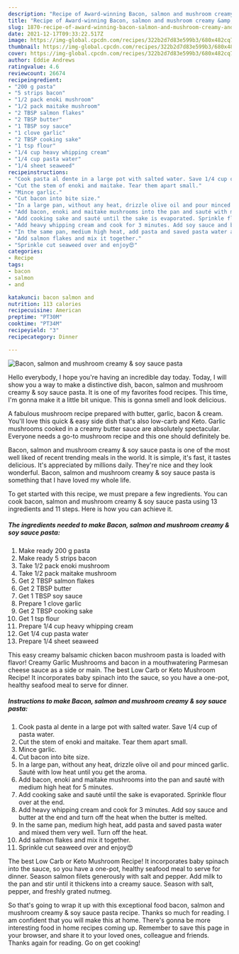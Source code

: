 ```yaml
---
description: "Recipe of Award-winning Bacon, salmon and mushroom creamy &amp;amp; soy sauce pasta"
title: "Recipe of Award-winning Bacon, salmon and mushroom creamy &amp;amp; soy sauce pasta"
slug: 1870-recipe-of-award-winning-bacon-salmon-and-mushroom-creamy-and-amp-soy-sauce-pasta
date: 2021-12-17T09:33:22.517Z
image: https://img-global.cpcdn.com/recipes/322b2d7d83e599b3/680x482cq70/bacon-salmon-and-mushroom-creamy-soy-sauce-pasta-recipe-main-photo.jpg
thumbnail: https://img-global.cpcdn.com/recipes/322b2d7d83e599b3/680x482cq70/bacon-salmon-and-mushroom-creamy-soy-sauce-pasta-recipe-main-photo.jpg
cover: https://img-global.cpcdn.com/recipes/322b2d7d83e599b3/680x482cq70/bacon-salmon-and-mushroom-creamy-soy-sauce-pasta-recipe-main-photo.jpg
author: Eddie Andrews
ratingvalue: 4.6
reviewcount: 26674
recipeingredient:
- "200 g pasta"
- "5 strips bacon"
- "1/2 pack enoki mushroom"
- "1/2 pack maitake mushroom"
- "2 TBSP salmon flakes"
- "2 TBSP butter"
- "1 TBSP soy sauce"
- "1 clove garlic"
- "2 TBSP cooking sake"
- "1 tsp flour"
- "1/4 cup heavy whipping cream"
- "1/4 cup pasta water"
- "1/4 sheet seaweed"
recipeinstructions:
- "Cook pasta al dente in a large pot with salted water. Save 1/4 cup of pasta water."
- "Cut the stem of enoki and maitake. Tear them apart small."
- "Mince garlic."
- "Cut bacon into bite size."
- "In a large pan, without any heat, drizzle olive oil and pour minced garlic. Sauté with low heat until you get the aroma."
- "Add bacon, enoki and maitake mushrooms into the pan and sauté with medium high heat for 5 minutes."
- "Add cooking sake and sauté until the sake is evaporated. Sprinkle flour over at the end."
- "Add heavy whipping cream and cook for 3 minutes. Add soy sauce and butter at the end and turn off the heat when the butter is melted."
- "In the same pan, medium high heat, add pasta and saved pasta water and mixed them very well. Turn off the heat."
- "Add salmon flakes and mix it together."
- "Sprinkle cut seaweed over and enjoy😍"
categories:
- Recipe
tags:
- bacon
- salmon
- and

katakunci: bacon salmon and 
nutrition: 113 calories
recipecuisine: American
preptime: "PT30M"
cooktime: "PT34M"
recipeyield: "3"
recipecategory: Dinner

---
```



![Bacon, salmon and mushroom creamy &amp; soy sauce pasta](https://img-global.cpcdn.com/recipes/322b2d7d83e599b3/680x482cq70/bacon-salmon-and-mushroom-creamy-soy-sauce-pasta-recipe-main-photo.jpg)

Hello everybody, I hope you're having an incredible day today. Today, I will show you a way to make a distinctive dish, bacon, salmon and mushroom creamy &amp; soy sauce pasta. It is one of my favorites food recipes. This time, I'm gonna make it a little bit unique. This is gonna smell and look delicious.

A fabulous mushroom recipe prepared with butter, garlic, bacon &amp; cream. You&#39;ll love this quick &amp; easy side dish that&#39;s also low-carb and Keto. Garlic mushrooms cooked in a creamy butter sauce are absolutely spectacular. Everyone needs a go-to mushroom recipe and this one should definitely be.

Bacon, salmon and mushroom creamy &amp; soy sauce pasta is one of the most well liked of recent trending meals in the world. It is simple, it's fast, it tastes delicious. It's appreciated by millions daily. They're nice and they look wonderful. Bacon, salmon and mushroom creamy &amp; soy sauce pasta is something that I have loved my whole life.


To get started with this recipe, we must prepare a few ingredients. You can cook bacon, salmon and mushroom creamy &amp; soy sauce pasta using 13 ingredients and 11 steps. Here is how you can achieve it.

<!--inarticleads1-->

##### The ingredients needed to make Bacon, salmon and mushroom creamy &amp; soy sauce pasta:

1. Make ready 200 g pasta
1. Make ready 5 strips bacon
1. Take 1/2 pack enoki mushroom
1. Take 1/2 pack maitake mushroom
1. Get 2 TBSP salmon flakes
1. Get 2 TBSP butter
1. Get 1 TBSP soy sauce
1. Prepare 1 clove garlic
1. Get 2 TBSP cooking sake
1. Get 1 tsp flour
1. Prepare 1/4 cup heavy whipping cream
1. Get 1/4 cup pasta water
1. Prepare 1/4 sheet seaweed


This easy creamy balsamic chicken bacon mushroom pasta is loaded with flavor! Creamy Garlic Mushrooms and bacon in a mouthwatering Parmesan cheese sauce as a side or main. The best Low Carb or Keto Mushroom Recipe! It incorporates baby spinach into the sauce, so you have a one-pot, healthy seafood meal to serve for dinner. 

<!--inarticleads2-->

##### Instructions to make Bacon, salmon and mushroom creamy &amp; soy sauce pasta:

1. Cook pasta al dente in a large pot with salted water. Save 1/4 cup of pasta water.
1. Cut the stem of enoki and maitake. Tear them apart small.
1. Mince garlic.
1. Cut bacon into bite size.
1. In a large pan, without any heat, drizzle olive oil and pour minced garlic. Sauté with low heat until you get the aroma.
1. Add bacon, enoki and maitake mushrooms into the pan and sauté with medium high heat for 5 minutes.
1. Add cooking sake and sauté until the sake is evaporated. Sprinkle flour over at the end.
1. Add heavy whipping cream and cook for 3 minutes. Add soy sauce and butter at the end and turn off the heat when the butter is melted.
1. In the same pan, medium high heat, add pasta and saved pasta water and mixed them very well. Turn off the heat.
1. Add salmon flakes and mix it together.
1. Sprinkle cut seaweed over and enjoy😍


The best Low Carb or Keto Mushroom Recipe! It incorporates baby spinach into the sauce, so you have a one-pot, healthy seafood meal to serve for dinner. Season salmon filets generously with salt and pepper. Add milk to the pan and stir until it thickens into a creamy sauce. Season with salt, pepper, and freshly grated nutmeg. 

So that's going to wrap it up with this exceptional food bacon, salmon and mushroom creamy &amp; soy sauce pasta recipe. Thanks so much for reading. I am confident that you will make this at home. There's gonna be more interesting food in home recipes coming up. Remember to save this page in your browser, and share it to your loved ones, colleague and friends. Thanks again for reading. Go on get cooking!
